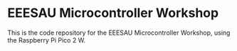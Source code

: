 # EEESAU Microcontroller Workshop
This is the code repository for the EEESAU Microcontroller Workshop, using the Raspberry Pi Pico 2 W.
